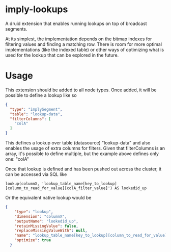 <!--
  ~ Copyright (c) Imply Data, Inc. All rights reserved.
  ~
  ~ This software is the confidential and proprietary information
  ~  of Imply Data, Inc.
  -->

# imply-lookups

A druid extension that enables running lookups on top of broadcast segments.

At its simplest, the implementation depends on the bitmap indexes for filtering values and finding
a matching row.  There is room for more optimal implementations (like the indexed table) or other ways of
optimizing what is used for the lookup that can be explored in the future.

# Usage

This extension should be added to all node types.  Once added, it will be possible to define a lookup like so

```json
{
  "type": "implySegment",
  "table": "lookup-data",
  "filterColumns": [
    "colA"
  ]
}
```

This defines a lookup over table (datasource) "lookup-data" and also enables the usage of extra columns for filters.
Given that filterColumns is an array, it's possible to define multiple, but the example above defines only one: "colA"

Once that lookup is defined and has been pushed out across the cluster, it can be accessed via SQL like

```
lookup(columnX, 'lookup_table_name[key_to_lookup][column_to_read_for_value][colA_filter_value]') AS lookedid_up
```

Or the equivalent native lookup would be 

```json
{
    "type": "lookup",
    "dimension": "columnX",
    "outputName": "lookedid_up",
    "retainMissingValue": false,
    "replaceMissingValueWith": null,
    "name": "lookup_table_name[key_to_lookup][column_to_read_for_value][colA_filter_value]",
    "optimize": true
  }
```